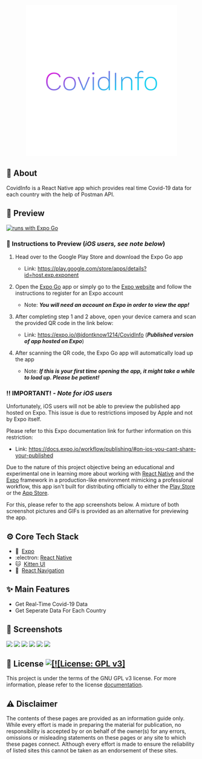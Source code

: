 
<div align="center">
  <img src="./assets/icon.png" alt="App brand icon" | width=400 />
</div>



## :calling: About

CovidInfo is a React Native app which provides real time Covid-19 data for each country with the help of Postman API.

## :eyes: Preview

[![runs with Expo Go](https://img.shields.io/badge/Runs%20with%20Expo%20Go-4630EB.svg?style=flat-square&logo=EXPO&labelColor=f3f3f3&logoColor=000)](https://expo.io/@idontknow1214/CovidInfo)

### :1234: Instructions to Preview (_iOS users, see note below_)

1. Head over to the Google Play Store and download the Expo Go app

   - Link: https://play.google.com/store/apps/details?id=host.exp.exponent

2. Open the [Expo Go](https://play.google.com/store/apps/details?id=host.exp.exponent 'Expo Go') app or simply go to the [Expo website](https://expo.io/ 'Expo') and follow the instructions to register for an Expo account

   - Note: _**You will need an account on Expo in order to view the app!**_

3. After completing step 1 and 2 above, open your device camera and scan the provided QR code in the link below:

   - Link: https://expo.io/@idontknow1214/CovidInfo (_**Published version of app hosted on Expo**_)

4. After scanning the QR code, the Expo Go app will automatically load up the app

   - Note: _**If this is your first time opening the app, it might take a while to load up. Please be patient!**_

### :bangbang: IMPORTANT! - _Note for iOS users_

Unfortunately, iOS users will not be able to preview the published app hosted on Expo. This issue is due to restrictions imposed by Apple and not by Expo itself.

Please refer to this Expo documentation link for further information on this restriction:

- Link: https://docs.expo.io/workflow/publishing/#on-ios-you-cant-share-your-published

Due to the nature of this project objective being an educational and experimental one in learning more about working with [React Native](https://reactnative.dev/ 'React Native') and the [Expo](https://expo.io/ 'Expo') framework in a production-like environment mimicking a professional workflow, this app isn't built for distributing officially to either the [Play Store](https://play.google.com/store 'Google Play Store') or the [App Store](https://www.apple.com/app-store/ 'App Store').

For this, please refer to the app screenshots below. A mixture of both screenshot pictures and GIFs is provided as an alternative for previewing the app.

## :gear: Core Tech Stack
- :arrow_up_small:&nbsp; [Expo](https://expo.io/ 'Expo')
- :electron:&nbsp;[React Native](https://reactnative.dev/ 'React Native')
- 🐱&nbsp; [Kitten UI](https://akveo.github.io/react-native-ui-kitten/)
- :link:&nbsp; [React Navigation](https://reactnavigation.org/ 'React Navigation')

## :sparkles: Main Features

- Get Real-Time Covid-19 Data
- Get Seperate Data For Each Country

## :camera_flash: Screenshots

<p>
    <img src="./assets/screenshots/app-preview-1.gif" width="250">
    <img src="./assets/screenshots/app-preview-map.png" width="250">
    <img src="./assets/screenshots/app-preview-2.gif" width="250">
    <img src="./assets/screenshots/app-preview-restaurant-menu.png" width="250">
    <img src="./assets/screenshots/app-preview-3.gif" width="250">
    <img src="./assets/screenshots/app-preview-user-settings.png" width="250">
</p>

## :memo: License <a aria-label="CovidInfo is free to use" href="https://choosealicense.com/licenses/gpl-3.0/" target="_blank"><img alt="[![License: GPL v3]" src="https://img.shields.io/badge/License-GPLv3-blue.svg" target="_blank" /></a>

This project is under the terms of the GNU GPL v3 license. For more information, please refer to the license [documentation](LICENSE.md).

## :warning: Disclaimer

The contents of these pages are provided as an information guide only. While every effort is made in preparing the material for publication, no responsibility is accepted by or on behalf of the owner(s) for any errors, omissions or misleading statements on these pages or any site to which these pages connect. Although every effort is made to ensure the reliability of listed sites this cannot be taken as an endorsement of these sites.
